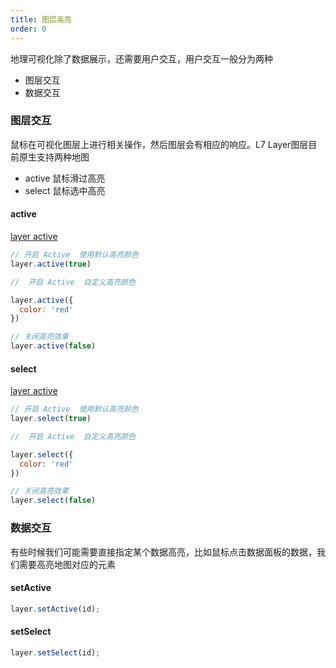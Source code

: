 ```yaml
---
title: 图层高亮
order: 0
---
```

地理可视化除了数据展示，还需要用户交互，用户交互一般分为两种
- 图层交互
- 数据交互

### 图层交互

鼠标在可视化图层上进行相关操作，然后图层会有相应的响应。L7 Layer图层目前原生支持两种地图
- active 鼠标滑过高亮
- select 鼠标选中高亮

#### active

[layer active](../../api/layer/layer/#图层交互方法)
```javascript
// 开启 Active  使用默认高亮颜色
layer.active(true)

//  开启 Active  自定义高亮颜色

layer.active({
  color: 'red'
})

// 关闭高亮效果
layer.active(false)

```

#### select
[layer active](../../api/layer/layer/#图层交互方法)

```javascript
// 开启 Active  使用默认高亮颜色
layer.select(true)

//  开启 Active  自定义高亮颜色

layer.select({
  color: 'red'
})

// 关闭高亮效果
layer.select(false)

```

### 数据交互

有些时候我们可能需要直接指定某个数据高亮，比如鼠标点击数据面板的数据，我们需要高亮地图对应的元素

#### setActive

```javascript
layer.setActive(id);
```

#### setSelect

```javascript
layer.setSelect(id);
```


